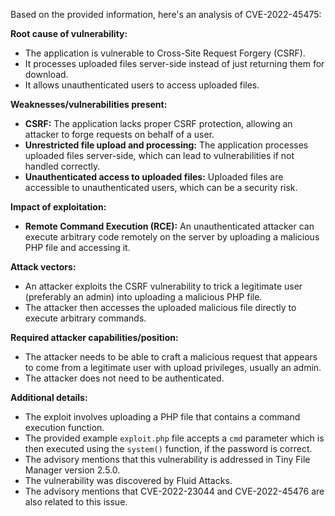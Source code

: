 Based on the provided information, here's an analysis of CVE-2022-45475:

**Root cause of vulnerability:**
*   The application is vulnerable to Cross-Site Request Forgery (CSRF).
*   It processes uploaded files server-side instead of just returning them for download.
*   It allows unauthenticated users to access uploaded files.

**Weaknesses/vulnerabilities present:**
*   **CSRF:** The application lacks proper CSRF protection, allowing an attacker to forge requests on behalf of a user.
*   **Unrestricted file upload and processing:** The application processes uploaded files server-side, which can lead to vulnerabilities if not handled correctly.
*   **Unauthenticated access to uploaded files:**  Uploaded files are accessible to unauthenticated users, which can be a security risk.

**Impact of exploitation:**
*   **Remote Command Execution (RCE):** An unauthenticated attacker can execute arbitrary code remotely on the server by uploading a malicious PHP file and accessing it.

**Attack vectors:**
*   An attacker exploits the CSRF vulnerability to trick a legitimate user (preferably an admin) into uploading a malicious PHP file.
*   The attacker then accesses the uploaded malicious file directly to execute arbitrary commands.

**Required attacker capabilities/position:**
*   The attacker needs to be able to craft a malicious request that appears to come from a legitimate user with upload privileges, usually an admin.
*   The attacker does not need to be authenticated.

**Additional details:**

*   The exploit involves uploading a PHP file that contains a command execution function.
*   The provided example `exploit.php` file accepts a `cmd` parameter which is then executed using the `system()` function, if the password is correct.
*   The advisory mentions that this vulnerability is addressed in Tiny File Manager version 2.5.0.
*   The vulnerability was discovered by Fluid Attacks.
*   The advisory mentions that CVE-2022-23044 and CVE-2022-45476 are also related to this issue.